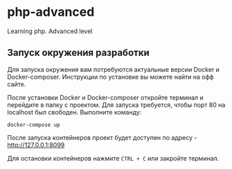 # php-advanced
Learning php. Advanced level

## Запуск окружения разработки
Для запуска окружения вам потребуются актуальные версии Docker и Docker-composer. Инструкции по установке вы можете найти на офф сайте.

После установки Docker и Docker-composer откройте терминал и перейдите в папку с проектом. Для запуска требуется, чтобы порт 80 на localhost был свободен.
Выполните команду:
```shell
docker-compose up
```
После запуска контейнеров проект будет доступен по адресу - http://127.0.0.1:8099

Для остановки контейнеров нажмите `CTRL + C` или закройте терминал.
